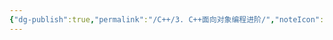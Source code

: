 ```yaml
---
{"dg-publish":true,"permalink":"/C++/3. C++面向对象编程进阶/","noteIcon":"","created":"2025-09-12T21:51:15.680+08:00","updated":"2025-09-12T21:51:41.554+08:00"}
---
```



